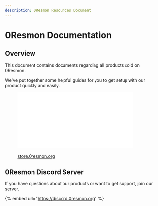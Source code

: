 ```yaml
---
description: 0Resmon Resources Document
---
```


# 0Resmon Documentation

## Overview

This document contains documents regarding all products sold on 0Resmon.

We've put together some helpful guides for you to get setup with our product quickly and easily.



<div data-full-width="false">

<figure><img src=".gitbook/assets/DFGHJ43F43F2G.png" alt="" width="375"><figcaption><p><a href="https://store.0resmon.org">store.0resmon.org</a></p></figcaption></figure>

</div>

## 0Resmon Discord Server

If you have questions about our products or want to get support, join our server.

{% embed url="https://discord.0resmon.org" %}

